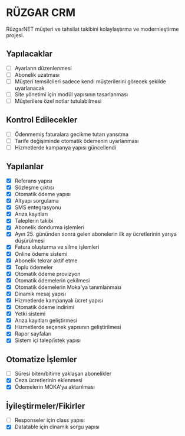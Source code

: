 # RÜZGAR CRM

RüzgarNET müşteri ve tahsilat takibini kolaylaştırma ve modernleştirme projesi.

## Yapılacaklar

- [ ] Ayarların düzenlenmesi
- [ ] Abonelik uzatması
- [ ] Müşteri temsilcileri sadece kendi müşterilerini görecek şekilde uyarlanacak
- [ ] Site yönetimi için modül yapısının tasarlanması
- [ ] Müşterilere özel notlar tutulabilmesi

## Kontrol Edilecekler
- [ ] Ödenmemiş faturalara gecikme tutarı yansıtma
- [ ] Tarife değişiminde otomatik ödemenin uyarlanması
- [ ] Hizmetlerde kampanya yapısı güncellendi

## Yapılanlar

- [x] Referans yapısı
- [x] Sözleşme çıktısı
- [x] Otomatik ödeme yapısı
- [x] Altyapı sorgulama
- [x] SMS entegrasyonu
- [x] Arıza kayıtları
- [x] Taleplerin takibi
- [x] Abonelik dondurma işlemleri
- [x] Ayın 25. gününden sonra gelen abonelerin ilk ay ücretlerinin yarıya düşürülmesi
- [x] Fatura oluşturma ve silme işlemleri
- [x] Online ödeme sistemi
- [x] Abonelik tekrar aktif etme
- [x] Toplu ödemeler
- [x] Otomatik ödeme provizyon
- [x] Otomatik ödemelerin çekilmesi
- [x] Otomatik ödemelerin Moka'ya tanımlanması
- [x] Dinamik mesaj yapısı
- [x] Hizmetlerde kampanyalı ücret yapısı
- [x] Otomatik ödeme indirimi
- [x] Yetki sistemi
- [x] Arıza kayıtları geliştirmesi
- [x] Hizmetlerde seçenek yapısının geliştirilmesi
- [x] Rapor sayfaları
- [x] Sistem içi talep/istek yapısı

## Otomatize İşlemler

- [ ] Süresi biten/bitime yaklaşan abonelikler
- [x] Ceza ücretlerinin eklenmesi
- [x] Ödemelerin MOKA'ya aktarılması

## İyileştirmeler/Fikirler

- [ ] Responseler için class yapısı
- [x] Datatable için dinamik sorgu yapısı
